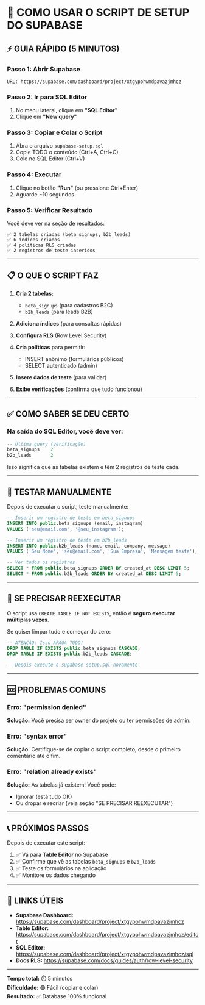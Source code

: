 # 🚀 COMO USAR O SCRIPT DE SETUP DO SUPABASE

## ⚡ GUIA RÁPIDO (5 MINUTOS)

### Passo 1: Abrir Supabase
```
URL: https://supabase.com/dashboard/project/xtgypohwmdpavazjmhcz
```

### Passo 2: Ir para SQL Editor
1. No menu lateral, clique em **"SQL Editor"**
2. Clique em **"New query"**

### Passo 3: Copiar e Colar o Script
1. Abra o arquivo `supabase-setup.sql`
2. Copie TODO o conteúdo (Ctrl+A, Ctrl+C)
3. Cole no SQL Editor (Ctrl+V)

### Passo 4: Executar
1. Clique no botão **"Run"** (ou pressione Ctrl+Enter)
2. Aguarde ~10 segundos

### Passo 5: Verificar Resultado
Você deve ver na seção de resultados:

```
✅ 2 tabelas criadas (beta_signups, b2b_leads)
✅ 6 índices criados
✅ 4 políticas RLS criadas
✅ 2 registros de teste inseridos
```

---

## 📋 O QUE O SCRIPT FAZ

1. **Cria 2 tabelas:**
   - `beta_signups` (para cadastros B2C)
   - `b2b_leads` (para leads B2B)

2. **Adiciona índices** (para consultas rápidas)

3. **Configura RLS** (Row Level Security)

4. **Cria políticas** para permitir:
   - INSERT anônimo (formulários públicos)
   - SELECT autenticado (admin)

5. **Insere dados de teste** (para validar)

6. **Exibe verificações** (confirma que tudo funcionou)

---

## ✅ COMO SABER SE DEU CERTO

### Na saída do SQL Editor, você deve ver:

```sql
-- Última query (verificação)
beta_signups    2
b2b_leads       2
```

Isso significa que as tabelas existem e têm 2 registros de teste cada.

---

## 🧪 TESTAR MANUALMENTE

Depois de executar o script, teste manualmente:

```sql
-- Inserir um registro de teste em beta_signups
INSERT INTO public.beta_signups (email, instagram) 
VALUES ('seu@email.com', '@seu_instagram');

-- Inserir um registro de teste em b2b_leads
INSERT INTO public.b2b_leads (name, email, company, message) 
VALUES ('Seu Nome', 'seu@email.com', 'Sua Empresa', 'Mensagem teste');

-- Ver todos os registros
SELECT * FROM public.beta_signups ORDER BY created_at DESC LIMIT 5;
SELECT * FROM public.b2b_leads ORDER BY created_at DESC LIMIT 5;
```

---

## 🔄 SE PRECISAR REEXECUTAR

O script usa `CREATE TABLE IF NOT EXISTS`, então é **seguro executar múltiplas vezes**.

Se quiser limpar tudo e começar do zero:

```sql
-- ATENÇÃO: Isso APAGA TUDO!
DROP TABLE IF EXISTS public.beta_signups CASCADE;
DROP TABLE IF EXISTS public.b2b_leads CASCADE;

-- Depois execute o supabase-setup.sql novamente
```

---

## 🆘 PROBLEMAS COMUNS

### Erro: "permission denied"
**Solução:** Você precisa ser owner do projeto ou ter permissões de admin.

### Erro: "syntax error"
**Solução:** Certifique-se de copiar o script completo, desde o primeiro comentário até o fim.

### Erro: "relation already exists"
**Solução:** As tabelas já existem! Você pode:
- Ignorar (está tudo OK)
- Ou dropar e recriar (veja seção "SE PRECISAR REEXECUTAR")

---

## 📞 PRÓXIMOS PASSOS

Depois de executar este script:

1. ✅ Vá para **Table Editor** no Supabase
2. ✅ Confirme que vê as tabelas `beta_signups` e `b2b_leads`
3. ✅ Teste os formulários na aplicação
4. ✅ Monitore os dados chegando

---

## 🎯 LINKS ÚTEIS

- **Supabase Dashboard:** https://supabase.com/dashboard/project/xtgypohwmdpavazjmhcz
- **Table Editor:** https://supabase.com/dashboard/project/xtgypohwmdpavazjmhcz/editor
- **SQL Editor:** https://supabase.com/dashboard/project/xtgypohwmdpavazjmhcz/sql
- **Docs RLS:** https://supabase.com/docs/guides/auth/row-level-security

---

**Tempo total:** ⏱️ 5 minutos  
**Dificuldade:** 🟢 Fácil (copiar e colar)  
**Resultado:** ✅ Database 100% funcional

